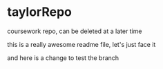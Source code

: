 # taylorRepo
coursework repo, can be deleted at a later time

this is a really awesome readme file, let's just face it

and here is a change to test the branch
